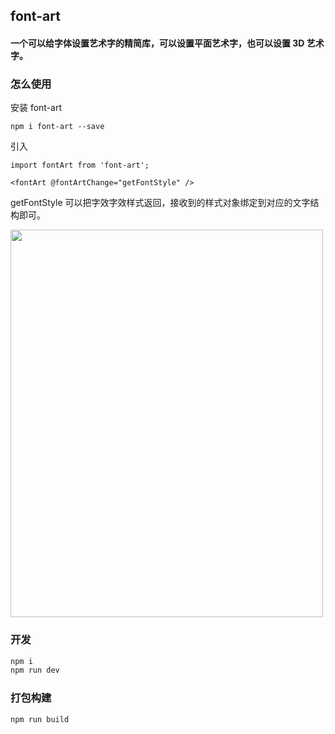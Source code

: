 ## font-art

#### 一个可以给字体设置艺术字的精简库，可以设置平面艺术字，也可以设置 3D 艺术字。

### 怎么使用

安装 font-art

```
npm i font-art --save
```

引入

```
import fontArt from 'font-art';

<fontArt @fontArtChange="getFontStyle" />
```

getFontStyle 可以把字效字效样式返回，接收到的样式对象绑定到对应的文字结构即可。

<img src="https://github.com/adajuly/libs/blob/main/fontArt.png?raw=true" height="620" width="500" />

### 开发

```bash
npm i
npm run dev
```

### 打包构建

```bash
npm run build
```
